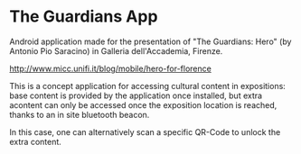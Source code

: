 # The Guardians App
Android application made for the presentation of "The Guardians: Hero" (by Antonio Pio Saracino) in Galleria dell'Accademia, Firenze.

http://www.micc.unifi.it/blog/mobile/hero-for-florence


This is a concept application for accessing cultural content in expositions:
base content is provided by the application once installed, but extra acontent can only be accessed once the exposition location is reached, 
thanks to an in site bluetooth beacon.

In this case, one can alternatively scan a specific QR-Code to unlock the extra content.

